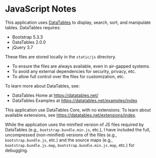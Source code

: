# JavaScript Notes

This application uses [DataTables](https://datatables.net/ "DataTables | Javascript table library") to display, search, sort, and manipulate tables. DataTables requires:

- Bootstrap 5.3.3
- DataTables 2.0.0
- jQuery 3.7

These files are stored locally in the `static/js` directory.

- To ensure the files are always available, even in air-gapped systems.
- To avoid any external dependencies for security, privacy, etc.
- To allow full control over the files for customization, etc.

To learn more about DataTables, see:

- DataTables Home at <https://datatables.net/>
- DataTables Examples at <https://datatables.net/examples/index>

This application use DataTables Core, with no extensions. To learn about available extensions, see <https://datatables.net/extensions/index>.

While the application uses the minified version of JS files required by DataTables (e.g., `bootstrap.bundle.min.js`, etc.), I have included the full, uncompressed (non-minified) versions of the files (e.g., `bootstrap.bundle.js`, etc.) and the source maps (e.g., `bootstrap.bundle.js.map`, `bootstrap.bundle.min.js.map`, etc.) for debugging.
